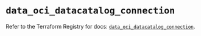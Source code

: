 # `data_oci_datacatalog_connection`

Refer to the Terraform Registry for docs: [`data_oci_datacatalog_connection`](https://registry.terraform.io/providers/hashicorp/oci/7.19.0/docs/data-sources/datacatalog_connection).
